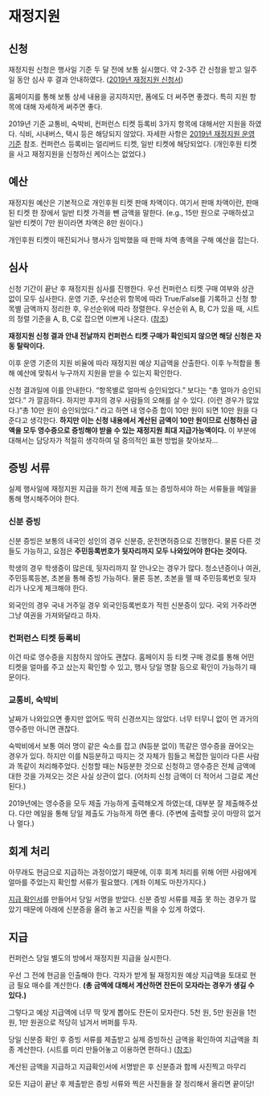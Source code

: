 # 재정지원

## 신청

재정지원 신청은 행사일 기준 두 달 전에 보통 실시했다. 약 2-3주 간 신청을 받고 일주일 동안 심사 후 결과 안내하였다. ([2019년 재정지원 신청서](https://docs.google.com/forms/d/1lCMhjTQAkzd8uEqQgdJstuYRRwvZCnCh3QEoeE8v_NY/edit))

홈페이지를 통해 보통 상세 내용을 공지하지만, 폼에도 더 써주면 좋겠다. 특히 지원 항목에 대해 자세하게 써주면 좋다.

2019년 기준 교통비, 숙박비, 컨퍼런스 티켓 등록비 3가지 항목에 대해서만 지원을 하였다. 식비, 시내버스, 택시 등은 해당되지 않았다. 자세한 사항은 [2019년 재정지원 운영 기준](https://docs.google.com/document/d/1fPFfOwlhlqYDcSjjCBa-9Luis99i84tHLdn0BCMw9Eg/edit) 참조. 컨퍼런스 등록비는 얼리버드 티켓, 일반 티켓에 해당되었다. (개인후원 티켓을 사고 재정지원을 신청하신 케이스는 없었다.)

## 예산

재정지원 예산은 기본적으로 개인후원 티켓 판매 차액이다. 여기서 판매 차액이란, 판매된 티켓 한 장에서 일반 티켓 가격을 뺀 금액을 말한다. (e.g., 15만 원으로 구매하셨고 일반 티켓이 7만 원이라면 차액은 8만 원이다.)

개인후원 티켓이 매진되거나 행사가 임박했을 때 판매 차액 총액을 구해 예산을 잡는다.

## 심사

신청 기간이 끝난 후 재정지원 심사를 진행한다. 우선 컨퍼런스 티켓 구매 여부와 상관 없이 모두 심사한다. 운영 기준, 우선순위 항목에 따라 True/False를 기록하고 신청 항목별 금액까지 정리한 후, 우선순위에 따라 정렬한다. 우선순위 A, B, C가 있을 때, 시트의 정렬 기준을 A, B, C로 잡으면 이쁘게 나온다. ([참조](https://docs.google.com/spreadsheets/d/1hKeu9BGzi-BVKvk0wSvIZRMIFZbElvm3qJQdEwCCx-8/edit#gid=1342793330))

**재정지원 신청 결과 안내 전날까지 컨퍼런스 티켓 구매가 확인되지 않으면 해당 신청은 자동 탈락이다.**

이후 운영 기준의 지원 비율에 따라 재정지원 예상 지급액을 산출한다. 이후 누적합을 통해 예산에 맞춰서 누구까지 지원을 받을 수 있는지 확인한다.

신청 결과일에 이를 안내한다. “항목별로 얼마씩 승인되었다.” 보다는 “총 얼마가 승인되었다.” 가 깔끔하다. 하지만 후자의 경우 사람들의 오해를 살 수 있다. (이런 경우가 많았다.)“총 10만 원이 승인되었다.” 라고 하면 내 영수증 합이 10만 원이 되면 10만 원을 다 준다고 생각한다. **하지만 이는 신청 내용에서 계산된 금액이 10만 원이므로 신청하신 금액을 모두 영수증으로 증빙해야 받을 수 있는 재정지원 최대 지급가능액이다.** 이 부분에 대해서는 담당자가 적절히 생각하여 덜 중의적인 표현 방법을 찾아보자...

## 증빙 서류

실제 행사일에 재정지원 지급을 하기 전에 제출 또는 증빙하셔야 하는 서류들을 메일을 통해 명시해주어야 한다.

### 신분 증빙

신분 증빙은 보통의 내국인 성인의 경우 신분증, 운전면허증으로 진행한다. 물론 다른 것들도 가능하고, 요점은 **주민등록번호가 뒷자리까지 모두 나와있어야 한다는 것이다.**

학생의 경우 학생증이 많은데, 뒷자리까지 잘 안나오는 경우가 많다. 청소년증이나 여권, 주민등록등본, 초본을 통해 증빙 가능하다. 물론 등본, 초본을 뗄 때 주민등록번호 뒷자리가 나오게 체크해야 한다.

외국인의 경우 국내 거주일 경우 외국인등록번호가 적힌 신분증이 있다. 국외 거주라면 그냥 여권을 가져와달라고 하자.

### 컨퍼런스 티켓 등록비

이건 따로 영수증을 지참하지 않아도 괜찮다. 홈페이지 등 티켓 구매 경로를 통해 어떤 티켓을 얼마를 주고 샀는지 확인할 수 있고, 행사 당일 명찰 등으로 확인이 가능하기 때문이다.

### 교통비, 숙박비

날짜가 나와있으면 좋지만 없어도 딱히 신경쓰지는 않았다. 너무 터무니 없이 먼 과거의 영수증만 아니면 괜찮다.

숙박비에서 보통 여러 명이 같은 숙소를 잡고 (N등분 없이) 똑같은 영수증을 끊어오는 경우가 있다. 하지만 이를 N등분하고 따지는 것 자체가 힘들고 복잡한 일이라 다른 사람과 똑같이 처리해주었다. 신청할 때는 N등분한 것으로 신청하고 영수증은 전체 금액에 대한 것을 가져오는 것은 사실 상관이 없다. (어차피 신청 금액이 더 적어서 그걸로 계산된다.)

2019년에는 영수증을 모두 제출 가능하게 출력해오게 하였는데, 대부분 잘 제출해주셨다. 다만 메일을 통해 당일 제출도 가능하게 하면 좋다. (주변에 출력할 곳이 마땅히 없거나 멀다.)

## 회계 처리

아무래도 현금으로 지급하는 과정이었기 때문에, 이후 회계 처리를 위해 어떤 사람에게 얼마를 주었는지 확인할 서류가 필요했다. (계좌 이체도 마찬가지다.)

[지급 확인서](https://drive.google.com/open?id=1PXV6W6ClO-vI9DbcafkNMOy1gHbgS6cD)를 만들어서 당일 서명을 받았다. 신분 증빙 서류를 제출 못 하는 경우가 많았기 때문에 아래에 신분증을 올려 놓고 사진을 찍을 수 있게 하였다.

## 지급

컨퍼런스 당일 별도의 방에서 재정지원 지급을 실시한다.

우선 그 전에 현금을 인출해야 한다. 각자가 받게 될 재정지원 예상 지급액을 토대로 현금 필요 매수를 계산한다. **(총 금액에 대해서 계산하면 잔돈이 모자라는 경우가 생길 수 있다.)**

그렇다고 예상 지급액에 너무 딱 맞게 뽑아도 잔돈이 모자란다. 5천 원, 5만 원권을 1천 원, 1만 원권으로 적당히 넘겨서 버퍼를 두자.

당일 신분증 확인 후 증빙 서류를 제출받고 실제 증빙하신 금액을 확인하여 지급액을 최종 계산한다. (시트를 미리 만들어놓고 이용하면 편하다.) ([참조](https://docs.google.com/spreadsheets/d/1xQGq7U7jHX2cDQjkap_W1s4Y0ME7nAvM_wH6riu721M/edit#gid=947538431))

계산된 금액을 지급하고 지급확인서에 서명받은 후 신분증과 함께 사진찍고 마무리

모든 지급이 끝난 후 제출받은 증빙 서류와 찍은 사진들을 잘 정리해서 올리면 끝이당!